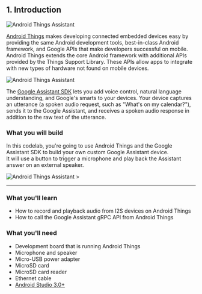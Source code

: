 ## 1. Introduction

![Android Things Assistant](https://codelabs.developers.google.com/codelabs/androidthings-assistant/img/a85f619071e0b957.png)

[Android Things](https://developer.android.com/things/index.html)  makes developing connected embedded devices easy by providing the same Android development tools, best-in-class Android framework, and Google APIs that make developers successful on mobile. Android Things extends the core Android framework with additional APIs provided by the Things Support Library. These APIs allow apps to integrate with new types of hardware not found on mobile devices.

![Android Things Assistant](https://codelabs.developers.google.com/codelabs/androidthings-assistant/img/7522261d9fe5d281.png)

The [Google Assistant SDK](https://developers.google.com/assistant/sdk/) lets you add voice control, natural language understanding, and Google's smarts to your devices. Your device captures an utterance (a spoken audio request, such as "What's on my calendar?"), sends it to the Google Assistant, and receives a spoken audio response in addition to the raw text of the utterance.


### **What you will build**

In this codelab, you're going to use Android Things and the Google Assistant SDK to build your own custom Google Assistant device.  
It will use a button to trigger a microphone and play back the Assistant answer on an external speaker.

![Android Things Assistant >](https://codelabs.developers.google.com/codelabs/androidthings-assistant/img/81a8bf67571118b9.png)

---

### **What you'll learn**

- How to record and playback audio from I2S devices on Android Things
- How to call the Google Assistant gRPC API from Android Things

### **What you'll need**

* Development board that is running Android Things
* Microphone and speaker
* Micro-USB power adapter
* MicroSD card
* MicroSD card reader
* Ethernet cable
* [Android Studio 3.0+](https://developer.android.com/studio/index.html)
